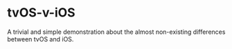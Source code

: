 # tvOS-v-iOS
A trivial and simple demonstration about the almost non-existing differences between tvOS and iOS.
